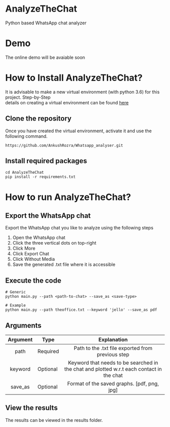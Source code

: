 # AnalyzeTheChat
 Python based WhatsApp chat analyzer

# Demo
The online demo will be avaiable soon


# How to Install AnalyzeTheChat?
It is advisable to make a new virtual environment (with python 3.6) for this project. Step-by-Step  
details on creating a virtual environment can be found [here](https://towardsdatascience.com/setting-up-python-platform-for-machine-learning-projects-cfd85682c54b)

## Clone the repository
Once you have created the virtual environment, activate it and use the following command.
```
https://github.com/AnkushRozra/Whatsapp_analyser.git
```

## Install required packages
```
cd AnalyzeTheChat
pip install -r requirements.txt
```

# How to run AnalyzeTheChat?
## Export the WhatsApp chat
Export the WhatsApp chat you like to analyze using the following steps
1. Open the WhatsApp chat
2. Click the three vertical dots on top-right
3. Click More
4. Click Export Chat
5. Click Without Media
6. Save the generated .txt file where it is accessible


## Execute the code
```
# Generic
python main.py --path <path-to-chat> --save_as <save-type>

# Example
python main.py --path theoffice.txt --keyword 'jello' --save_as pdf
```
## Arguments

| Argument 	| Type     	|                                        Explanation                                       	|
|:--------:	|----------	|:----------------------------------------------------------------------------------------:	|
|   path   	| Required 	| Path to the .txt file exported from previous step                                        	|
|  keyword 	| Optional 	| Keyword that needs to be searched in the chat and plotted w.r.t each contact in the chat 	|
| save_as  	| Optional 	| Format of the saved graphs. [pdf, png, jpg]                                              	|


## View the results
The results can be viewed in the results folder.
